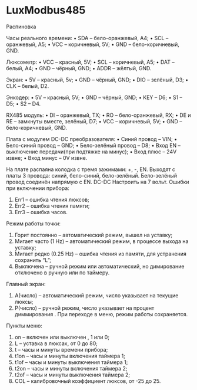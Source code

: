 # LuxModbus485
Распиновка

Часы реального времени:
•	SDA – бело-оранжевый,  A4;
•	SCL – оранжевый,  A5;
•	VCC – коричневый,  5V;
•	GND – бело-коричневый,  GND.

Люксометр: 
•	VCC – красный,  5V;
•	SCL – коричневый,  A5;
•	DAT – белый,  A4;
•	GND – чёрный,  GND;
•	ADDR – жёлтый,  GND.

Экран:
•	5V – красный,  5v;
•	GND – чёрный, GND;
•	DIO – зелёный,  D3;
•	CLK – белый, D2.

Энкодер:
•	5V – красный, 5V;
•	GND – чёрный, GND;
•	KEY – D6;
•	S1 – D5;
•	S2 – D4.

RX485 модуль:
•	DI – оранжевый,  TX;
•	RO – бело-оранжевый, RX;
•	DE и RE – замкнуты вместе, зелёный,  D7;
•	VCC – коричневый,  5V;
•	GND – бело-коричневый,  GND.

Плата с модулем DC-DC преобразователя:
•	Синий провод – VIN;
•	Бело-синий провод –  GND;
•	Бело-зелёный провод – D8;
•	Вход EN – выключение передачи(при подтяжке на минус);
•	Вход плюс – 24V извне;
•	Вход минус – 0V извне.

На плате распаяна колодка с тремя зажимами: +, -, EN.  Выходят с платы 3 провода: синий, бело-синий, бело-зелёный. Бело-зелёный провод соединён напрямую с EN.  DC-DC Настроить на 7 вольт.
Ошибки при включении прибора: 
1.	Err1 – ошибка чтения люксов;
2.	Err2 – ошибка  чтения памяти;
3.	Err3 – ошибка часов.

Режим работы точки:
1.	Горит постоянно – автоматический режим, вышел на уставку;
2.	Мигает часто (1 Hz) – автоматический режим, в процессе выхода на уставку;
3.	Мигает редко (0.25 Hz) – ошибка чтения из памяти,  для устранения сохранить “L”;
4.	Выключена – ручной режим или автоматический, но димирование отключено в ручную или по таймеру.

Главный экран:
1.	A(число) – автоматический режим, число указывает на текущие люксы;
2.	P(число) – ручной режим, число указывает на процент диммирования .
При переходе в меню, режим работы сохраняется.

Пункты меню:
1.	on – включен или выключен ,  1 или 0;
2.	L – уставка в люксах,  от 0 до 80;
3.	t – часы и минуты времени прибора;
4.	t1on – часы и минуты включения таймера 1;
5.	t1of – часы и минуты выключения таймера 1;
6.	t2on – часы и минуты включения таймера 2;
7.	t2of – часы и минуты выключения таймера 2;
8.	COL – калибровочный коэффициент люксов, от -25 до 25.
